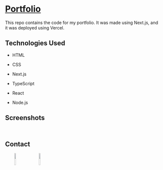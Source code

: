 <h1><a href="https://josecarvajal.vercel.app/" target="_blank">Portfolio</a></h1>
<p>This repo contains the code for my portfolio. It was made using Next.js, and it was deployed using Vercel.</p>
<h2>Technologies Used</h2>
<ul>
<li>HTML</li>
</ul><ul>
<li>CSS</li>
</ul><ul>
<li>Next.js</li>
</ul><ul>
<li>TypeScript</li>
</ul><ul>
<li>React</li>
</ul><ul>
<li>Node.js</li>
</ul>
<h2>Screenshots</h2>
<p><a href="https://sparkly-bonbon-a665af.netlify.app/" target="_blank"><img src="https://i.imgur.com/lUiBBuo.png" alt=""></a></p>
<p><a href="https://sparkly-bonbon-a665af.netlify.app/" target="_blank"><img src="https://i.imgur.com/12GPdqh.png" alt=""></a></p>
<h2>Contact</h2>
<p><span style="margin-right: 30px;"></span><a href="https://www.linkedin.com/in/jose-miguel-carvajal-jimenez/" target="_blank"><img target="_blank" src="https://cdn.jsdelivr.net/gh/devicons/devicon/icons/linkedin/linkedin-original.svg" style="width: 10%;"></a><span style="margin-right: 30px;"></span><a href="https://github.com/jmcarvajalj" ><img target="_blank" src="https://cdn.jsdelivr.net/gh/devicons/devicon/icons/github/github-original.svg" style="width: 10%;"></a></p>
